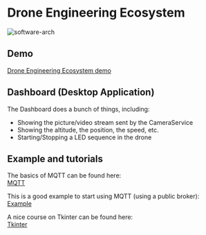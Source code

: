 # Drone Engineering Ecosystem   
![software-arch](https://user-images.githubusercontent.com/32190349/155320787-f8549148-3c93-448b-b79a-388623ca5d3f.png)

## Demo
[Drone Engineering Ecosystem demo](https://www.youtube.com/playlist?list=PL64O0POFYjHpXyP-T063RdKRJXuhqgaXY)

## Dashboard (Desktop Application)

The Dashboard does a bunch of things, including:
- Showing the picture/video stream sent by the CameraService
- Showing the altitude, the position, the speed, etc.
- Starting/Stopping a LED sequence in the drone

## Example and tutorials

The basics of MQTT can be found here:   
[MQTT](https://www.youtube.com/watch?v=EIxdz-2rhLs)

This is a good example to start using MQTT (using a public broker):    
[Example](https://www.youtube.com/watch?v=kuyCd53AOtg) 

A nice course on Tkinter can be found here:   
[Tkinter](https://www.youtube.com/watch?v=YXPyB4XeYLA)   
